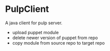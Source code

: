 # PulpClient

A java client for pulp server. 

* upload puppet module
* delete newer version of puppet from repo
* copy module from source repo to target repo
